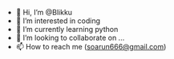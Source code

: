 - 👋 Hi, I’m @Blikku
- 👀 I’m interested in coding
- 🌱 I’m currently learning python
- 💞️ I’m looking to collaborate on ...
- 📫 How to reach me (soarun666@gmail.com)

<!---
Blikku/Blikku is a ✨ special ✨ repository because its `README.md` (this file) appears on your GitHub profile.
You can click the Preview link to take a look at your changes.
--->
